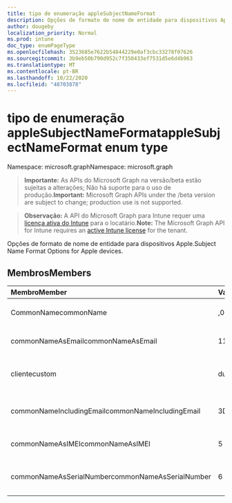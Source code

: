 ```yaml
---
title: tipo de enumeração appleSubjectNameFormat
description: Opções de formato de nome de entidade para dispositivos Apple.
author: dougeby
localization_priority: Normal
ms.prod: intune
doc_type: enumPageType
ms.openlocfilehash: 3523685e7622b54844229e0af3cbc33278f07626
ms.sourcegitcommit: 3b9eb50b790d952c7f350433ef7531d5e6d4b963
ms.translationtype: MT
ms.contentlocale: pt-BR
ms.lasthandoff: 10/22/2020
ms.locfileid: "48703878"
---
```

# <a name="applesubjectnameformat-enum-type"></a><span data-ttu-id="8e62e-103">tipo de enumeração appleSubjectNameFormat</span><span class="sxs-lookup"><span data-stu-id="8e62e-103">appleSubjectNameFormat enum type</span></span>

<span data-ttu-id="8e62e-104">Namespace: microsoft.graph</span><span class="sxs-lookup"><span data-stu-id="8e62e-104">Namespace: microsoft.graph</span></span>

> <span data-ttu-id="8e62e-105">**Importante:** As APIs do Microsoft Graph na versão/beta estão sujeitas a alterações; Não há suporte para o uso de produção.</span><span class="sxs-lookup"><span data-stu-id="8e62e-105">**Important:** Microsoft Graph APIs under the /beta version are subject to change; production use is not supported.</span></span>

> <span data-ttu-id="8e62e-106">**Observação:** A API do Microsoft Graph para Intune requer uma [licença ativa do Intune](https://go.microsoft.com/fwlink/?linkid=839381) para o locatário.</span><span class="sxs-lookup"><span data-stu-id="8e62e-106">**Note:** The Microsoft Graph API for Intune requires an [active Intune license](https://go.microsoft.com/fwlink/?linkid=839381) for the tenant.</span></span>

<span data-ttu-id="8e62e-107">Opções de formato de nome de entidade para dispositivos Apple.</span><span class="sxs-lookup"><span data-stu-id="8e62e-107">Subject Name Format Options for Apple devices.</span></span>

## <a name="members"></a><span data-ttu-id="8e62e-108">Membros</span><span class="sxs-lookup"><span data-stu-id="8e62e-108">Members</span></span>
|<span data-ttu-id="8e62e-109">Membro</span><span class="sxs-lookup"><span data-stu-id="8e62e-109">Member</span></span>|<span data-ttu-id="8e62e-110">Valor</span><span class="sxs-lookup"><span data-stu-id="8e62e-110">Value</span></span>|<span data-ttu-id="8e62e-111">Descrição</span><span class="sxs-lookup"><span data-stu-id="8e62e-111">Description</span></span>|
|:---|:---|:---|
|<span data-ttu-id="8e62e-112">CommonName</span><span class="sxs-lookup"><span data-stu-id="8e62e-112">commonName</span></span>|<span data-ttu-id="8e62e-113">,0</span><span class="sxs-lookup"><span data-stu-id="8e62e-113">0</span></span>|<span data-ttu-id="8e62e-114">Nome comum.</span><span class="sxs-lookup"><span data-stu-id="8e62e-114">Common name.</span></span>|
|<span data-ttu-id="8e62e-115">commonNameAsEmail</span><span class="sxs-lookup"><span data-stu-id="8e62e-115">commonNameAsEmail</span></span>|<span data-ttu-id="8e62e-116">1</span><span class="sxs-lookup"><span data-stu-id="8e62e-116">1</span></span>|<span data-ttu-id="8e62e-117">Nome comum como email.</span><span class="sxs-lookup"><span data-stu-id="8e62e-117">Common name as email.</span></span>|
|<span data-ttu-id="8e62e-118">cliente</span><span class="sxs-lookup"><span data-stu-id="8e62e-118">custom</span></span>|<span data-ttu-id="8e62e-119">duas</span><span class="sxs-lookup"><span data-stu-id="8e62e-119">2</span></span>|<span data-ttu-id="8e62e-120">Formato de nome de entidade personalizado.</span><span class="sxs-lookup"><span data-stu-id="8e62e-120">Custom subject name format.</span></span>|
|<span data-ttu-id="8e62e-121">commonNameIncludingEmail</span><span class="sxs-lookup"><span data-stu-id="8e62e-121">commonNameIncludingEmail</span></span>|<span data-ttu-id="8e62e-122">3D</span><span class="sxs-lookup"><span data-stu-id="8e62e-122">3</span></span>|<span data-ttu-id="8e62e-123">Nome comum incluindo email.</span><span class="sxs-lookup"><span data-stu-id="8e62e-123">Common Name Including Email.</span></span>|
|<span data-ttu-id="8e62e-124">commonNameAsIMEI</span><span class="sxs-lookup"><span data-stu-id="8e62e-124">commonNameAsIMEI</span></span>|<span data-ttu-id="8e62e-125">5 </span><span class="sxs-lookup"><span data-stu-id="8e62e-125">5</span></span>|<span data-ttu-id="8e62e-126">Nome comum como IMEI.</span><span class="sxs-lookup"><span data-stu-id="8e62e-126">Common Name As IMEI.</span></span>|
|<span data-ttu-id="8e62e-127">commonNameAsSerialNumber</span><span class="sxs-lookup"><span data-stu-id="8e62e-127">commonNameAsSerialNumber</span></span>|<span data-ttu-id="8e62e-128">6 </span><span class="sxs-lookup"><span data-stu-id="8e62e-128">6</span></span>|<span data-ttu-id="8e62e-129">Nome comum como número de série.</span><span class="sxs-lookup"><span data-stu-id="8e62e-129">Common Name As Serial Number.</span></span>|





